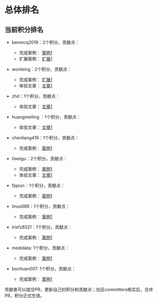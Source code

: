 # 总体排名

## 当前积分排名
* benmcq2019：2个积分，贡献点：
     * 完成案例：
         [案例1](https://github.com/huaweicloud/ModelArts-Lab/issues/6)
     * 扩展案例：
         [扩展1](https://github.com/huaweicloud/ModelArts-Lab/issues/21)

* wonleing：2个积分，贡献点：
     * 完成案例：
         [扩展1](https://github.com/huaweicloud/ModelArts-Lab/issues/8)
     * 体验文章：
         [文章1](https://github.com/huaweicloud/ModelArts-Lab/tree/master/contrib/Leon_number_recognize)

* zhd：1个积分，贡献点：
     * 体验文章：
         [文章1](https://github.com/huaweicloud/ModelArts-Lab/tree/master/docs/Postman测试)

* huangmeiling ：1个积分，贡献点：
    * 体验文章：
         [文章1](https://github.com/huaweicloud/ModelArts-Lab/wiki/%E4%B8%80%E4%BD%8D%E4%BA%92%E8%81%94%E7%BD%919%E5%B9%B4AI%E5%BC%80%E5%8F%91%E8%80%85%E7%9A%84ModelArts%E5%BC%80%E5%8F%91%E5%AE%9E%E8%B7%B5)

* chenliang419：1个积分，贡献点：
     * 完成案例：
         [案例1](https://github.com/huaweicloud/ModelArts-Lab/issues/49#issuecomment-502063252)

* liweigu：2个积分，贡献点：
     * 完成案例：
         [案例1](https://github.com/huaweicloud/ModelArts-Lab/issues/49#issuecomment-502262658)
    * 体验文章：
         [文章1](https://github.com/huaweicloud/ModelArts-Lab/blob/master/docs/%E5%AD%A6%E4%B9%A0%E5%BF%83%E5%BE%97/Lab%20AI%E5%AE%9E%E6%88%98%E8%90%A5/%E5%9B%BE%E5%83%8F%E5%88%86%E7%B1%BB%E4%B8%93%E5%9C%BA-liweigu.md)

* fjqsun：1个积分，贡献点：
     * 完成案例：
         [案例1](https://github.com/huaweicloud/ModelArts-Lab/issues/49#issuecomment-502333865)

* linus086：1个积分，贡献点：
     * 完成案例：
         [案例1](https://github.com/huaweicloud/ModelArts-Lab/issues/49#issuecomment-502125892)

* Irisfz8321：1个积分，贡献点：
     * 完成案例：
         [案例1](https://github.com/huaweicloud/ModelArts-Lab/issues/49#issuecomment-502367102)

* medidata: 1个积分，贡献点：
     * 完成案例：
         [案例1](https://github.com/huaweicloud/ModelArts-Lab/issues/49#issuecomment-502622661)

* bochuan007: 1个积分，贡献点：
     * 完成案例：
         [案例1](https://github.com/huaweicloud/ModelArts-Lab/issues/49#issuecomment-502328274)


贡献者可以提交PR，更新自己的积分和贡献点；社区committers核实后，合并PR，积分正式生效。

